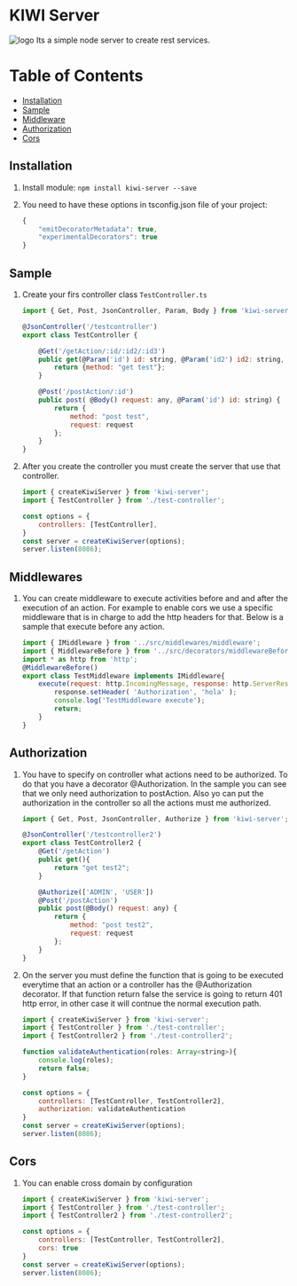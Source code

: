 # KIWI Server
![logo](https://github.com/ollita7/kiwi/edit/master/logo.gif)
Its a simple node server to create rest services.

# Table of Contents
* [Installation](#installation)
* [Sample](#sample)
* [Middleware](#middlewares)
* [Authorization](#authorization)
* [Cors](#cors)
  
## Installation
1. Install module:
    `npm install kiwi-server --save`
    
2. You need to have these options in tsconfig.json file of your project:
    ```javascript
    {
        "emitDecoratorMetadata": true,
        "experimentalDecorators": true
    }
    ```

## Sample
1. Create your firs controller class `TestController.ts`
    ```javascript
    import { Get, Post, JsonController, Param, Body } from 'kiwi-server';

    @JsonController('/testcontroller')
    export class TestController {

        @Get('/getAction/:id/:id2/:id3')
        public get(@Param('id') id: string, @Param('id2') id2: string, @Param('id3') id3: string) {
            return {method: "get test"};
        }

        @Post('/postAction/:id')
        public post( @Body() request: any, @Param('id') id: string) {
            return {
                method: "post test",
                request: request
            };
        }
    }
    ```
 
 2. After you create the controller you must create the server that use that controller.
    ```javascript
    import { createKiwiServer } from 'kiwi-server';
    import { TestController } from './test-controller';

    const options = {
        controllers: [TestController],
    }
    const server = createKiwiServer(options);
    server.listen(8086);
    ```
## Middlewares
1. You can create middleware to execute activities before and and after the execution of an action.
For example to enable cors we use a specific middleware that is in charge to add the http headers for that.
Below is a sample that execute before any action.
	```javascript
	import { IMiddleware } from '../src/middlewares/middleware';
	import { MiddlewareBefore } from '../src/decorators/middlewareBefore';
	import * as http from 'http';
	@MiddlewareBefore()
	export class TestMiddleware implements IMiddleware{
		execute(request: http.IncomingMessage, response: http.ServerResponse){
			response.setHeader( 'Authorization', 'hola' );
			console.log('TestMiddleware execute');
			return;
		}
	}
	```

## Authorization
 1. You have to specify on controller what actions need to be authorized. To do that you have a decorator @Authorization.
 In the sample you can see that we only need authorization to postAction. Also yo can put the authorization in the controller so all the actions must me authorized.
 
    ```javascript
    import { Get, Post, JsonController, Authorize } from 'kiwi-server';

    @JsonController('/testcontroller2')
    export class TestController2 {
        @Get('/getAction')
        public get(){
            return "get test2";
        }

        @Authorize(['ADMIN', 'USER'])
        @Post('/postAction')
        public post(@Body() request: any) {
            return {
                method: "post test2",
                request: request
            };
        }
    }
    ```

2. On the server you must define the function that is going to be executed everytime that an action or a controller has the @Authorization decorator. If that function return false the service is going to return 401 http error, in other case it will contnue the normal execution path.

    ```javascript
    import { createKiwiServer } from 'kiwi-server';
    import { TestController } from './test-controller';
    import { TestController2 } from './test-controller2';

    function validateAuthentication(roles: Array<string>){
        console.log(roles);
        return false;
    }

    const options = {
        controllers: [TestController, TestController2],
        authorization: validateAuthentication
    }
    const server = createKiwiServer(options);
    server.listen(8086);
    ```

## Cors
1. You can enable cross domain by configuration
    
    ```javascript
    import { createKiwiServer } from 'kiwi-server';
    import { TestController } from './test-controller';
    import { TestController2 } from './test-controller2';

    const options = {
        controllers: [TestController, TestController2],
        cors: true
    }
    const server = createKiwiServer(options);
    server.listen(8086);
    ```

